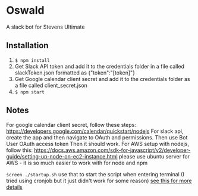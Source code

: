 # Oswald
A slack bot for Stevens Ultimate

## Installation
1. `$ npm install`
2. Get Slack API token and add it to the credentials folder in a file called
slackToken.json formatted as {"token":"[token]"}
3. Get Google calendar client secret and add it to the credentials folder as a
file called client_secret.json
4. `$ npm start`

## Notes
For google calendar client secret, follow these steps: https://developers.google.com/calendar/quickstart/nodejs
For slack api, create the app and then navigate to OAuth and permissions. Then use Bot User OAuth access token
Then it should work.
For AWS setup with nodejs, follow this: https://docs.aws.amazon.com/sdk-for-javascript/v2/developer-guide/setting-up-node-on-ec2-instance.html
please use ubuntu server for AWS - it is so much easier to work with for node and npm

`screen ./startup.sh`
use that to start the script when entering terminal (I tried using cronjob but it just didn't work for some reason)
[see this for more details](https://askubuntu.com/questions/8653/how-to-keep-processes-running-after-ending-ssh-session)
